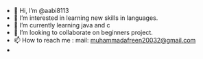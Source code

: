 - 👋 Hi, I’m @aabi8113
- 👀 I’m interested in learning new skills in languages.
- 🌱 I’m currently learning java and c
- 💞️ I’m looking to collaborate on beginners project.
- 📫 How to reach me : mail: muhammadafreen20032@gmail.com
- 

<!---
aabi8113/aabi8113 is a ✨ special ✨ repository because its `README.md` (this file) appears on your GitHub profile.
You can click the Preview link to take a look at your changes.
--->
